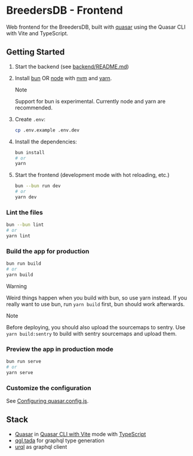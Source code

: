 # BreedersDB - Frontend

Web frontend for the BreedersDB, built with [quasar](https://quasar.dev/) using
the Quasar CLI with Vite and TypeScript.

## Getting Started

1. Start the backend (see [backend/README.md](/backend/README.md))

1. Install [bun](https://bun.sh) OR [node](nodejs.org) with [nvm](https://github.com/nvm-sh/nvm) and [yarn](https://yarnpkg.com/).

   > [!NOTE]
   > Support for bun is experimental. Currently node and yarn are recommended.

1. Create `.env`:

   ```bash
   cp .env.example .env.dev
   ```

1. Install the dependencies:

   ```bash
   bun install
   # or
   yarn
   ```

1. Start the frontend (development mode with hot reloading, etc.)

   ```bash
   bun --bun run dev
   # or
   yarn dev
   ```

### Lint the files

```bash
bun --bun lint
# or
yarn lint
```

### Build the app for production

```bash
bun run build
# or
yarn build
```

> [!WARNING]
> Weird things happen when you build with bun, so use yarn instead.
> If you really want to use bun, run `yarn build` first, bun should work
> afterwards.

> [!NOTE]
> Before deploying, you should also upload the sourcemaps to sentry.
> Use `yarn build:sentry` to build with sentry sourcemaps and upload them.

### Preview the app in production mode

```bash
bun run serve
# or
yarn serve
```

### Customize the configuration

See [Configuring quasar.config.js](https://v2.quasar.dev/quasar-cli-vite/quasar-config-js).

## Stack

- [Quasar](https://quasar.dev/) in [Quasar CLI with Vite](https://quasar.dev/start/quasar-cli) mode with [TypeScript](https://www.typescriptlang.org/)
- [qgl.tada](https://gql-tada.0no.co/) for graphql type generation
- [urql](https://commerce.nearform.com/open-source/urql/docs/) as graphql client

